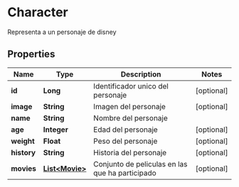 

# Character

Representa a un personaje de disney
## Properties

Name | Type | Description | Notes
------------ | ------------- | ------------- | -------------
**id** | **Long** | Identificador unico del personaje |  [optional]
**image** | **String** | Imagen del personaje |  [optional]
**name** | **String** | Nombre del personaje | 
**age** | **Integer** | Edad del personaje |  [optional]
**weight** | **Float** | Peso del personaje |  [optional]
**history** | **String** | Historia del personaje |  [optional]
**movies** | [**List&lt;Movie&gt;**](Movie.md) | Conjunto de peliculas en las que ha participado |  [optional]



